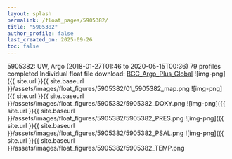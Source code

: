 ```yaml
---
layout: splash
permalink: /float_pages/5905382/
title: "5905382"
author_profile: false
last_created_on: 2025-09-26
toc: false
---
```

 
5905382: UW, Argo (2018-01-27T01:46 to 2020-05-15T00:36)
79 profiles completed
Individual float file download: [BGC_Argo_Plus_Global](https://ftp.soest.hawaii.edu/bgc_argo_plus/Individual_Floats/outliers_removed/5905382_Sprof_processed.nc)
![img-png]({{ site.url }}{{ site.baseurl }}/assets/images/float_figures/5905382/01_5905382_map.png
![img-png]({{ site.url }}{{ site.baseurl }}/assets/images/float_figures/5905382/5905382_DOXY.png
![img-png]({{ site.url }}{{ site.baseurl }}/assets/images/float_figures/5905382/5905382_PRES.png
![img-png]({{ site.url }}{{ site.baseurl }}/assets/images/float_figures/5905382/5905382_PSAL.png
![img-png]({{ site.url }}{{ site.baseurl }}/assets/images/float_figures/5905382/5905382_TEMP.png

